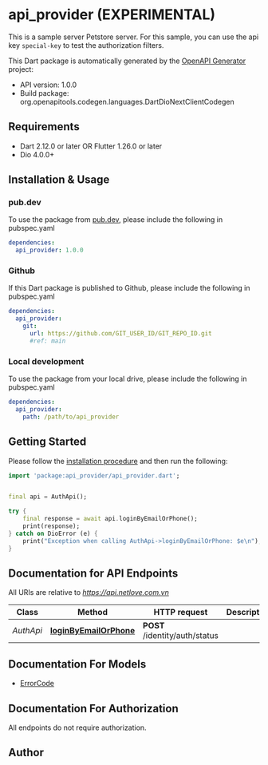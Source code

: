 # api_provider (EXPERIMENTAL)
This is a sample server Petstore server. For this sample, you can use the api key `special-key` to test the authorization filters.

This Dart package is automatically generated by the [OpenAPI Generator](https://openapi-generator.tech) project:

- API version: 1.0.0
- Build package: org.openapitools.codegen.languages.DartDioNextClientCodegen

## Requirements

* Dart 2.12.0 or later OR Flutter 1.26.0 or later
* Dio 4.0.0+

## Installation & Usage

### pub.dev
To use the package from [pub.dev](https://pub.dev), please include the following in pubspec.yaml
```yaml
dependencies:
  api_provider: 1.0.0
```

### Github
If this Dart package is published to Github, please include the following in pubspec.yaml
```yaml
dependencies:
  api_provider:
    git:
      url: https://github.com/GIT_USER_ID/GIT_REPO_ID.git
      #ref: main
```

### Local development
To use the package from your local drive, please include the following in pubspec.yaml
```yaml
dependencies:
  api_provider:
    path: /path/to/api_provider
```

## Getting Started

Please follow the [installation procedure](#installation--usage) and then run the following:

```dart
import 'package:api_provider/api_provider.dart';


final api = AuthApi();

try {
    final response = await api.loginByEmailOrPhone();
    print(response);
} catch on DioError (e) {
    print("Exception when calling AuthApi->loginByEmailOrPhone: $e\n");
}

```

## Documentation for API Endpoints

All URIs are relative to *https://api.netlove.com.vn*

Class | Method | HTTP request | Description
------------ | ------------- | ------------- | -------------
*AuthApi* | [**loginByEmailOrPhone**](doc/AuthApi.md#loginbyemailorphone) | **POST** /identity/auth/status | 


## Documentation For Models

 - [ErrorCode](doc/ErrorCode.md)


## Documentation For Authorization

 All endpoints do not require authorization.


## Author




